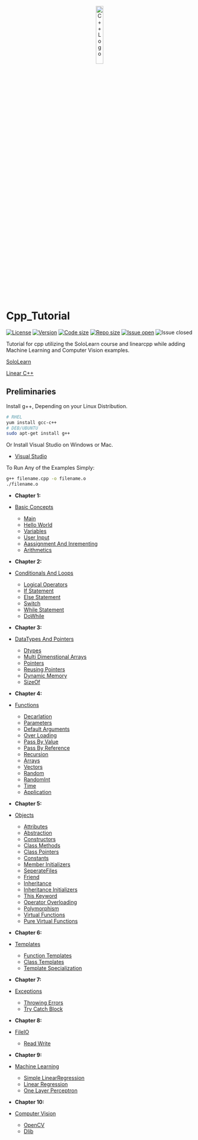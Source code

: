 <p align="center">
  <img src="https://raw.githubusercontent.com/isocpp/logos/master/cpp_logo.png" alt="C++ Logo" width="20%" height="20%" align="center" />
</p>

  
# Cpp_Tutorial


[![License](https://img.shields.io/github/license/KiLJ4EdeN/Cpp_Tutorial)](https://img.shields.io/github/license/KiLJ4EdeN/Cpp_Tutorial) [![Version](https://img.shields.io/github/v/tag/KiLJ4EdeN/Cpp_Tutorial)](https://img.shields.io/github/v/tag/KiLJ4EdeN/Cpp_Tutorial) [![Code size](https://img.shields.io/github/languages/code-size/KiLJ4EdeN/Cpp_Tutorial)](https://img.shields.io/github/languages/code-size/KiLJ4EdeN/Cpp_Tutorial) [![Repo size](https://img.shields.io/github/repo-size/KiLJ4EdeN/Cpp_Tutorial)](https://img.shields.io/github/repo-size/KiLJ4EdeN/Cpp_Tutorial) [![Issue open](https://img.shields.io/github/issues/KiLJ4EdeN/Cpp_Tutorial)](https://img.shields.io/github/issues/KiLJ4EdeN/Cpp_Tutorial)
![Issue closed](https://img.shields.io/github/issues-closed/KiLJ4EdeN/Cpp_Tutorial)

Tutorial for cpp utilizing the SoloLearn course and linearcpp while adding Machine Learning and Computer Vision examples. 


[SoloLearn](https://www.sololearn.com/Course/CPlusPlus/)

[Linear C++](https://github.com/jesyspa/linear-cpp)

 
## Preliminaries
Install g++, Depending on your Linux Distribution.
```bash
# RHEL
yum install gcc-c++
# DEB/UBUNTU
sudo apt-get install g++
```
Or Install Visual Studio on Windows or Mac.
* [Visual Studio](https://www.google.com/url?sa=t&rct=j&q=&esrc=s&source=web&cd=&cad=rja&uact=8&ved=2ahUKEwix_tLWz8LsAhVLDuwKHVFrCoIQFjAAegQIBBAC&url=https%3A%2F%2Fvisualstudio.microsoft.com%2Fdownloads%2F&usg=AOvVaw3yDAjnfulA3EWyxWVawAZQ)



To Run Any of the Examples Simply:
```bash
g++ filename.cpp -o filename.o
./filename.o
```


* **Chapter 1:**  

* [Basic Concepts](https://github.com/KiLJ4EdeN/Cpp_Tutorial/tree/main/src/BasicConcepts)
    * [Main](https://github.com/KiLJ4EdeN/Cpp_Tutorial/blob/main/src/BasicConcepts/Main.cpp)
    * [Hello World](https://github.com/KiLJ4EdeN/Cpp_Tutorial/blob/main/src/BasicConcepts/HelloWorld.cpp)
    * [Variables](https://github.com/KiLJ4EdeN/Cpp_Tutorial/blob/main/src/BasicConcepts/Variables.cpp)
    * [User Input](https://github.com/KiLJ4EdeN/Cpp_Tutorial/blob/main/src/BasicConcepts/UserInput.cpp)
    * [Aassignment And Inrementing](https://github.com/KiLJ4EdeN/Cpp_Tutorial/blob/main/src/BasicConcepts/AssignmentAndIncrement.cpp)
    * [Arithmetics](https://github.com/KiLJ4EdeN/Cpp_Tutorial/blob/main/src/BasicConcepts/AssignmentAndIncrement.cpp)
    

* **Chapter 2:** 

* [Conditionals And Loops](https://github.com/KiLJ4EdeN/Cpp_Tutorial/tree/main/src/ConditionalsAndLoops)
    * [Logical Operators](https://github.com/KiLJ4EdeN/Cpp_Tutorial/blob/main/src/ConditionalsAndLoops/LogicalOperators.cpp)
    * [If Statement](https://github.com/KiLJ4EdeN/Cpp_Tutorial/blob/main/src/ConditionalsAndLoops/IfStatement.cpp)
    * [Else Statement](https://github.com/KiLJ4EdeN/Cpp_Tutorial/blob/main/src/ConditionalsAndLoops/ElseStatement.cpp)
    * [Switch](https://github.com/KiLJ4EdeN/Cpp_Tutorial/blob/main/src/ConditionalsAndLoops/Switch.cpp)
    * [While Statement](https://github.com/KiLJ4EdeN/Cpp_Tutorial/blob/main/src/ConditionalsAndLoops/WhileStatement.cpp)
    * [DoWhile](https://github.com/KiLJ4EdeN/Cpp_Tutorial/blob/main/src/ConditionalsAndLoops/DoWhile.cpp)



* **Chapter 3:** 

* [DataTypes And Pointers](https://github.com/KiLJ4EdeN/Cpp_Tutorial/tree/main/src/DatatypesAndPointers)
    * [Dtypes](https://github.com/KiLJ4EdeN/Cpp_Tutorial/blob/main/src/DatatypesAndPointers/Dtypes.cpp)
    * [Multi Dimenstional Arrays](https://github.com/KiLJ4EdeN/Cpp_Tutorial/blob/main/src/DatatypesAndPointers/MultiDimensionalArrays.cpp)
    * [Pointers](https://github.com/KiLJ4EdeN/Cpp_Tutorial/blob/main/src/DatatypesAndPointers/Pointers.cpp)
    * [Reusing Pointers](https://github.com/KiLJ4EdeN/Cpp_Tutorial/blob/main/src/DatatypesAndPointers/ReusingPointer.cpp)
    * [Dynamic Memory](https://github.com/KiLJ4EdeN/Cpp_Tutorial/blob/main/src/DatatypesAndPointers/DynamicMemory.cpp)
    * [SizeOf](https://github.com/KiLJ4EdeN/Cpp_Tutorial/blob/main/src/DatatypesAndPointers/SizeOf.cpp)
    
    
* **Chapter 4:** 

* [Functions](https://github.com/KiLJ4EdeN/Cpp_Tutorial/tree/main/src/Functions)
    * [Decarlation](https://github.com/KiLJ4EdeN/Cpp_Tutorial/blob/main/src/Functions/Decarlation.cpp)
    * [Parameters](https://github.com/KiLJ4EdeN/Cpp_Tutorial/blob/main/src/Functions/Parameters.cpp)
    * [Default Arguments](https://github.com/KiLJ4EdeN/Cpp_Tutorial/blob/main/src/Functions/DefaultArgs.cpp)
    * [Over Loading](https://github.com/KiLJ4EdeN/Cpp_Tutorial/blob/main/src/Functions/OverLoading.cpp)
    * [Pass By Value](https://github.com/KiLJ4EdeN/Cpp_Tutorial/blob/main/src/Functions/PassValue.cpp)
    * [Pass By Reference](https://github.com/KiLJ4EdeN/Cpp_Tutorial/blob/main/src/Functions/PassReference.cpp)
    * [Recursion](https://github.com/KiLJ4EdeN/Cpp_Tutorial/blob/main/src/Functions/Recursion.cpp)
    * [Arrays](https://github.com/KiLJ4EdeN/Cpp_Tutorial/blob/main/src/Functions/Arrays.cpp)
    * [Vectors](https://github.com/KiLJ4EdeN/Cpp_Tutorial/blob/main/src/Functions/Vectors.cpp)
    * [Random](https://github.com/KiLJ4EdeN/Cpp_Tutorial/blob/main/src/Functions/Random.cpp)
    * [RandomInt](https://github.com/KiLJ4EdeN/Cpp_Tutorial/blob/main/src/Functions/RandomInt.cpp)
    * [Time](https://github.com/KiLJ4EdeN/Cpp_Tutorial/blob/main/src/Functions/Time.cpp)
    * [Application](https://github.com/KiLJ4EdeN/Cpp_Tutorial/blob/main/src/Functions/FunctionAppExample.cpp)
    

* **Chapter 5:** 

* [Objects](https://github.com/KiLJ4EdeN/Cpp_Tutorial/tree/main/src/Objects)
    * [Attributes](https://github.com/KiLJ4EdeN/Cpp_Tutorial/blob/main/src/Objects/Attributes.cpp)
    * [Abstraction](https://github.com/KiLJ4EdeN/Cpp_Tutorial/blob/main/src/Objects/Abstraction.cpp)
    * [Constructors](https://github.com/KiLJ4EdeN/Cpp_Tutorial/blob/main/src/Objects/Constructors.cpp)
    * [Class Methods](https://github.com/KiLJ4EdeN/Cpp_Tutorial/blob/main/src/Objects/ClassMethods.cpp)
    * [Class Pointers](https://github.com/KiLJ4EdeN/Cpp_Tutorial/blob/main/src/Objects/ClassPointers.cpp)
    * [Constants](https://github.com/KiLJ4EdeN/Cpp_Tutorial/blob/main/src/Objects/Constants.cpp)
    * [Member Initializers](https://github.com/KiLJ4EdeN/Cpp_Tutorial/blob/main/src/Objects/MemberInitializers.cpp)
    * [SeperateFiles](https://github.com/KiLJ4EdeN/Cpp_Tutorial/blob/main/src/Objects/Mage.cpp)
    * [Friend](https://github.com/KiLJ4EdeN/Cpp_Tutorial/blob/main/src/Objects/Friend.cpp)
    * [Inheritance](https://github.com/KiLJ4EdeN/Cpp_Tutorial/blob/main/src/Objects/Inheritance.cpp)
    * [Inheritance Initializers](https://github.com/KiLJ4EdeN/Cpp_Tutorial/blob/main/src/Objects/InheritanceInitializers.cpp)
    * [This Keyword](https://github.com/KiLJ4EdeN/Cpp_Tutorial/blob/main/src/Objects/ThisKeyword.cpp)
    * [Operator Overloading](https://github.com/KiLJ4EdeN/Cpp_Tutorial/blob/main/src/Objects/OperatorOverloading.cpp)
    * [Polymorphism](https://github.com/KiLJ4EdeN/Cpp_Tutorial/blob/main/src/Objects/Polymorphism.cpp)
    * [Virtual Functions](https://github.com/KiLJ4EdeN/Cpp_Tutorial/blob/main/src/Objects/VirtualFunctions.cpp)
    * [Pure Virtual Functions](https://github.com/KiLJ4EdeN/Cpp_Tutorial/blob/main/src/Objects/PureVirtualFunctions.cpp)
   
   
* **Chapter 6:** 

* [Templates](https://github.com/KiLJ4EdeN/Cpp_Tutorial/tree/main/src/Templates)
    * [Function Templates](https://github.com/KiLJ4EdeN/Cpp_Tutorial/blob/main/src/Templates/FunctionTemplates.cpp)
    * [Class Templates](https://github.com/KiLJ4EdeN/Cpp_Tutorial/blob/main/src/Templates/ClassTemplates.cpp)
    * [Template Specialization](https://github.com/KiLJ4EdeN/Cpp_Tutorial/blob/main/src/Templates/TemplateSpecialization.cpp)


* **Chapter 7:** 

* [Exceptions](https://github.com/KiLJ4EdeN/Cpp_Tutorial/tree/main/src/Exceptions)
    * [Throwing Errors](https://github.com/KiLJ4EdeN/Cpp_Tutorial/blob/main/src/Exceptions/ThrowingErrors.cpp)
    * [Try Catch Block](https://github.com/KiLJ4EdeN/Cpp_Tutorial/blob/main/src/Exceptions/TryCatchBlock.cpp)


* **Chapter 8:** 

* [FileIO](https://github.com/KiLJ4EdeN/Cpp_Tutorial/tree/main/src/Files)
    * [Read Write](https://github.com/KiLJ4EdeN/Cpp_Tutorial/blob/main/src/Files/ReadWrite.cpp)
    
 
* **Chapter 9:**
* [Machine Learning](https://github.com/KiLJ4EdeN/Cpp_Tutorial/tree/main/src/MachineLearning)
    * [Simple LinearRegression](https://github.com/KiLJ4EdeN/Cpp_Tutorial/blob/main/src/MachineLearning/SimpleRegression.cpp)
    * [Linear Regression](https://github.com/KiLJ4EdeN/Cpp_Tutorial/blob/main/src/MachineLearning/LinearRegression.cpp)
    * [One Layer Perceptron](https://github.com/KiLJ4EdeN/Cpp_Tutorial/blob/main/src/MachineLearning/OneLayerPerceptron.cpp)
    
    
* **Chapter 10:**
* [Computer Vision](https://github.com/KiLJ4EdeN/Cpp_Tutorial/tree/main/src/ComputerVision)
    * [OpenCV](https://github.com/KiLJ4EdeN/Cpp_Tutorial/tree/main/src/ComputerVision/OpenCV)
    * [Dlib](https://github.com/KiLJ4EdeN/Cpp_Tutorial/tree/main/src/ComputerVision/Dlib)
